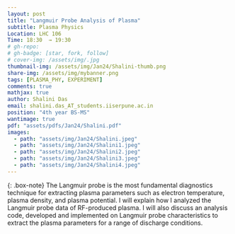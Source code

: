 ```yaml
---
layout: post
title: "Langmuir Probe Analysis of Plasma"
subtitle: Plasma Physics
Location: LHC 106
Time: 18:30  → 19:30
# gh-repo:
# gh-badge: [star, fork, follow]
# cover-img: /assets/img/.jpg
thumbnail-img: /assets/img/Jan24/Shalini-thumb.png
share-img: /assets/img/mybanner.png
tags: [PLASMA_PHY, EXPERIMENT]
comments: true
mathjax: true
author: Shalini Das
email: shalini.das_AT_students.iiserpune.ac.in
position: "4th year BS-MS"
wantimage: true
pdf: "assets/pdfs/Jan24/Shalini.pdf"
images:
  - path: "assets/img/Jan24/Shalini.jpeg"
  - path: "assets/img/Jan24/Shalini1.jpeg"
  - path: "assets/img/Jan24/Shalini2.jpeg"
  - path: "assets/img/Jan24/Shalini3.jpeg"
  - path: "assets/img/Jan24/Shalini4.jpeg"
---
```

{: .box-note}
The Langmuir probe is the most fundamental diagnostics technique for extracting plasma parameters such as electron temperature, plasma density, and plasma potential. I will explain how I analyzed the Langmuir probe data of RF-produced plasma. I will also discuss an analysis code, developed and implemented on Langmuir probe characteristics to extract the plasma parameters for a range of discharge conditions.
